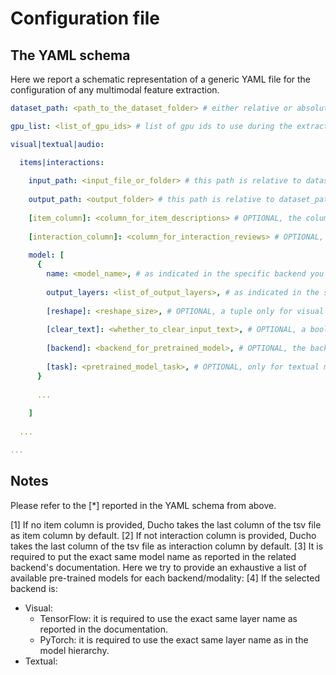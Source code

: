 # Configuration file

## The YAML schema

Here we report a schematic representation of a generic YAML file for the configuration of any multimodal feature extraction.

```yaml
dataset_path: <path_to_the_dataset_folder> # either relative or absolute path 

gpu_list: <list_of_gpu_ids> # list of gpu ids to use during the extraction, -1 for cpu computation

visual|textual|audio: 

  items|interactions:
  
    input_path: <input_file_or_folder> # this path is relative to dataset_path
    
    output_path: <output_folder> # this path is relative to dataset_path
    
    [item_column]: <column_for_item_descriptions> # OPTIONAL, the column name for the item description in the tsv file [1]
    
    [interaction_column]: <column_for_interaction_reviews> # OPTIONAL, the column name for the interaction reviews in the tsv file [2]
    
    model: [
      {
        name: <model_name>, # as indicated in the specific backend you are using [3]
        
        output_layers: <list_of_output_layers>, # as indicated in the specific backend you are using [4]
        
        [reshape]: <reshape_size>, # OPTIONAL, a tuple only for visual modality
        
        [clear_text]: <whether_to_clear_input_text>, # OPTIONAL, a boolean for textual modality
        
        [backend]: <backend_for_pretrained_model>, # OPTIONAL, the backend to use for the pretrained model [5]
        
        [task]: <pretrained_model_task>, # OPTIONAL, only for textual modality
      }
    
      ...
    
    ]
  
  ... 

...

```

## Notes
Please refer to the \[*\] reported in the YAML schema from above.

\[1\] If no item column is provided, Ducho takes the last column of the tsv file as item column by default.
\[2\] If not interaction column is provided, Ducho takes the last column of the tsv file as interaction column by default.
\[3\] It is required to put the exact same model name as reported in the related backend's documentation. Here we try to provide an exhaustive a list of available pre-trained models for each backend/modality:
\[4\] If the selected backend is:
  - Visual:
    - TensorFlow: it is required to use the exact same layer name as reported in the documentation.
    - PyTorch: it is required to use the exact same layer name as in the model hierarchy.
  - Textual:
